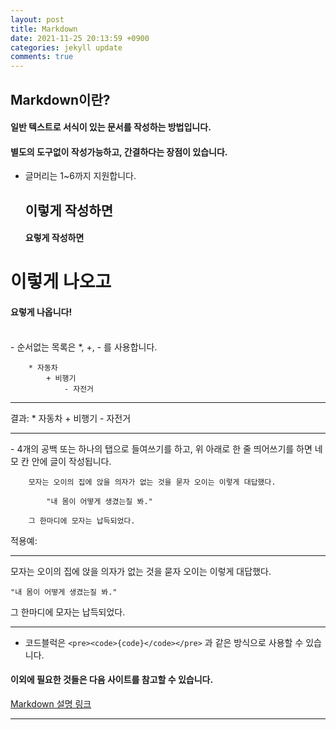 ```yaml
---
layout: post
title: Markdown
date: 2021-11-25 20:13:59 +0900
categories: jekyll update
comments: true
---
```


## Markdown이란?
#### 일반 텍스트로 서식이 있는 문서를 작성하는 방법입니다.  
#### 별도의 도구없이 작성가능하고, 간결하다는 장점이 있습니다.
- 글머리는 1~6까지 지원합니다.

    ## 이렇게 작성하면  
    #### 요렇게 작성하면

# 이렇게 나오고
#### 요렇게 나옵니다!
<br/>
- 순서없는 목록은 *, +, - 를 사용합니다.

        * 자동차
            + 비행기
                - 자전거
<hr/>
결과:
* 자동차
    + 비행기
        - 자전거
<hr/>
- 4개의 공백 또는 하나의 탭으로 들여쓰기를 하고, 위 아래로 한 줄 띄어쓰기를 하면 네모 칸 안에 글이 작성됩니다.

        모자는 오이의 집에 앉을 의자가 없는 것을 묻자 오이는 이렇게 대답했다.

            "내 몸이 어떻게 생겼는질 봐."
    
        그 한마디에 모자는 납득되었다.

적용예:
<hr/>
모자는 오이의 집에 앉을 의자가 없는 것을 묻자 오이는 이렇게 대답했다.

    "내 몸이 어떻게 생겼는질 봐."
    
그 한마디에 모자는 납득되었다.
<hr/>

- 코드블럭은 `<pre><code>{code}</code></pre>` 과 같은 방식으로 사용할 수 있습니다.

#### 이외에 필요한 것들은 다음 사이트를 참고할 수 있습니다.  
[Markdown 설명 링크](https://gist.github.com/ihoneymon/652be052a0727ad59601)
<hr/>